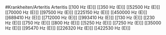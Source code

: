 #Krankheiten/Arteritis
Arteritis
[[100 Hz (E)]]
[[350 Hz (E)]]
[[52500 Hz (E)]]
[[70000 Hz (E)]]
[[97500 Hz (E)]]
[[225150 Hz (E)]]
[[450000 Hz (E)]]
[[689410 Hz (E)]]
[[712000 Hz (E)]]
[[993410 Hz (E)]]
[[130 Hz (E)]]
[[230 Hz (E)]]
[[750 Hz (E)]]
[[800 Hz (E)]]
[[5250 Hz (E)]]
[[7250 Hz (E)]]
[[35000 Hz (E)]]
[[95470 Hz (E)]]
[[226320 Hz (E)]]
[[422530 Hz (E)]]